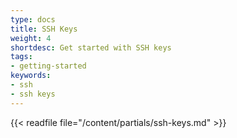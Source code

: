 ```yaml
---
type: docs
title: SSH Keys
weight: 4
shortdesc: Get started with SSH keys
tags:
- getting-started
keywords:
- ssh
- ssh keys
---
```


{{< readfile file="/content/partials/ssh-keys.md" >}}
